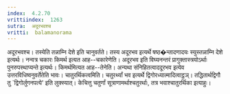 ```yaml
---
index:  4.2.70
vrittiindex:  1263
sutra:  अदूरभवश्च
vritti:  balamanorama 
---
```


अदूरभवश्च। तस्येति तन्नाम्नि देशे इति चानुवर्तते। तस्य अदूरभव इत्यर्थे षष्ठ�न्तादणादयः स्युस्तन्नाम्नि देशे इत्यर्थः। नन्वत्र चकारः किमर्थ इत्यत आह--चकारेणेति। अदूरभव इति विघ्यनन्तरं प्रागुक्तास्त्रयोऽर्थाः पुनरुपस्थाप्यन्ते इत्यर्थः। किमर्थमित्यत आह--तेनेति। अन्यथा संनिहितत्वाददूरभव इत्येव उत्तरविधिष्वनुवर्तेतेति भावः। चातुरर्थिकत्वमिति। चतुरर्थ्यां भव इत्यर्थे द्विगोरध्यात्मादित्वाट्ठञ्। तद्धितार्थद्विगौ तु `द्विगोर्लुगनपत्ये' इति लुक्स्यात्। केचित्तु चतुर्णां सूत्राणामर्थाश्चतुरर्थाः, तत्र भवाश्चातुरर्थिका इत्याहुः।

